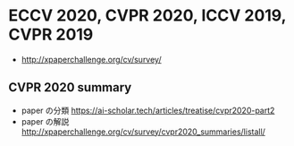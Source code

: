 
# ECCV 2020, CVPR 2020, ICCV 2019, CVPR 2019
* http://xpaperchallenge.org/cv/survey/

## CVPR 2020 summary
* paper の分類 https://ai-scholar.tech/articles/treatise/cvpr2020-part2
* paper の解説 http://xpaperchallenge.org/cv/survey/cvpr2020_summaries/listall/
